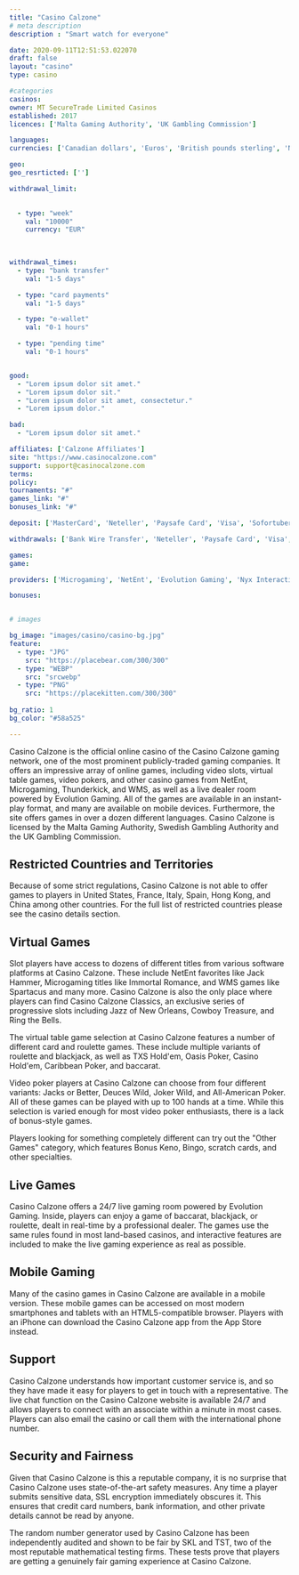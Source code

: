 ```yaml
---
title: "Casino Calzone"
# meta description
description : "Smart watch for everyone"

date: 2020-09-11T12:51:53.022070
draft: false
layout: "casino" 
type: casino

#categories
casinos: 
owner: MT SecureTrade Limited Casinos
established: 2017
licences: ['Malta Gaming Authority', 'UK Gambling Commission']

languages: 
currencies: ['Canadian dollars', 'Euros', 'British pounds sterling', 'New Zealand dollars', 'US dollars', 'Norwegian kroner']

geo: 
geo_resrticted: ['']

withdrawal_limit:

  
  - type: "week"
    val: "10000"
    currency: "EUR"
  
  

withdrawal_times:
  - type: "bank transfer"
    val: "1-5 days"

  - type: "card payments"
    val: "1-5 days"

  - type: "e-wallet"
    val: "0-1 hours"

  - type: "pending time"
    val: "0-1 hours"


good:
  - "Lorem ipsum dolor sit amet."
  - "Lorem ipsum dolor sit."
  - "Lorem ipsum dolor sit amet, consectetur."
  - "Lorem ipsum dolor."

bad:
  - "Lorem ipsum dolor sit amet."

affiliates: ['Calzone Affiliates']
site: "https://www.casinocalzone.com"
support: support@casinocalzone.com
terms:
policy:
tournaments: "#"
games_link: "#"
bonuses_link: "#"

deposit: ['MasterCard', 'Neteller', 'Paysafe Card', 'Visa', 'Sofortuberweisung', 'Trustly', 'Skrill', 'Skrill Rapid Transfer', 'instaDebit', 'Interac']

withdrawals: ['Bank Wire Transfer', 'Neteller', 'Paysafe Card', 'Visa', 'Skrill', 'Trustly', 'instaDebit']

games: 
game:

providers: ['Microgaming', 'NetEnt', 'Evolution Gaming', 'Nyx Interactive', 'Bally', "Play'n GO", 'IGT (WagerWorks)', 'WMS', 'NextGen Gaming', 'Blueprint Gaming', 'Barcrest Games', 'Quickspin', 'Yggdrasil Gaming', 'Rabcat', 'Merkur Gaming', 'Thunderkick', '2 By 2 Gaming', 'Betdigital', 'Big Time Gaming', 'Elk Studios', 'SG Gaming', 'Lightning Box', 'Push Gaming', 'Pragmatic Play', 'Nolimit City', 'Red Tiger Gaming', 'Foxium', 'Just For The Win', 'Side City Studios', 'Old Skool Studios', 'Shuffle Master', 'Bally Wulff', 'Relax Gaming', 'Novomatic', 'GreenTube', 'Kalamba Games', 'Sthlm Gaming']

bonuses:


# images

bg_image: "images/casino/casino-bg.jpg"  
feature:
  - type: "JPG" 
    src: "https://placebear.com/300/300"
  - type: "WEBP"
    src: "srcwebp"
  - type: "PNG"
    src: "https://placekitten.com/300/300"  
 
bg_ratio: 1 
bg_color: "#58a525"  

---
```


Casino Calzone is the official online casino of the Casino Calzone gaming network, one of the most prominent publicly-traded gaming companies. It offers an impressive array of online games, including video slots, virtual table games, video pokers, and other casino games from NetEnt, Microgaming, Thunderkick, and WMS, as well as a live dealer room powered by Evolution Gaming. All of the games are available in an instant-play format, and many are available on mobile devices. Furthermore, the site offers games in over a dozen different languages. Casino Calzone is licensed by the Malta Gaming Authority, Swedish Gambling Authority and the UK Gambling Commission.

## Restricted Countries and Territories
Because of some strict regulations, Casino Calzone is not able to offer games to players in United States, France, Italy, Spain, Hong Kong, and China among other countries. For the full list of restricted countries please see the casino details section.

## Virtual Games
Slot players have access to dozens of different titles from various software platforms at Casino Calzone. These include NetEnt favorites like Jack Hammer, Microgaming titles like Immortal Romance, and WMS games like Spartacus and many more. Casino Calzone is also the only place where players can find Casino Calzone Classics, an exclusive series of progressive slots including Jazz of New Orleans, Cowboy Treasure, and Ring the Bells.

The virtual table game selection at Casino Calzone features a number of different card and roulette games. These include multiple variants of roulette and blackjack, as well as TXS Hold'em, Oasis Poker, Casino Hold'em, Caribbean Poker, and baccarat.

Video poker players at Casino Calzone can choose from four different variants: Jacks or Better, Deuces Wild, Joker Wild, and All-American Poker. All of these games can be played with up to 100 hands at a time. While this selection is varied enough for most video poker enthusiasts, there is a lack of bonus-style games.

Players looking for something completely different can try out the "Other Games" category, which features Bonus Keno, Bingo, scratch cards, and other specialties.

## Live Games
Casino Calzone offers a 24/7 live gaming room powered by Evolution Gaming. Inside, players can enjoy a game of baccarat, blackjack, or roulette, dealt in real-time by a professional dealer. The games use the same rules found in most land-based casinos, and interactive features are included to make the live gaming experience as real as possible.

## Mobile Gaming
Many of the casino games in Casino Calzone are available in a mobile version. These mobile games can be accessed on most modern smartphones and tablets with an HTML5-compatible browser. Players with an iPhone can download the Casino Calzone app from the App Store instead.

## Support
Casino Calzone understands how important customer service is, and so they have made it easy for players to get in touch with a representative. The live chat function on the Casino Calzone website is available 24/7 and allows players to connect with an associate within a minute in most cases. Players can also email the casino or call them with the international phone number.

## Security and Fairness
Given that Casino Calzone is this a reputable company, it is no surprise that Casino Calzone uses state-of-the-art safety measures. Any time a player submits sensitive data, SSL encryption immediately obscures it. This ensures that credit card numbers, bank information, and other private details cannot be read by anyone.

The random number generator used by Casino Calzone has been independently audited and shown to be fair by SKL and TST, two of the most reputable mathematical testing firms. These tests prove that players are getting a genuinely fair gaming experience at Casino Calzone.
